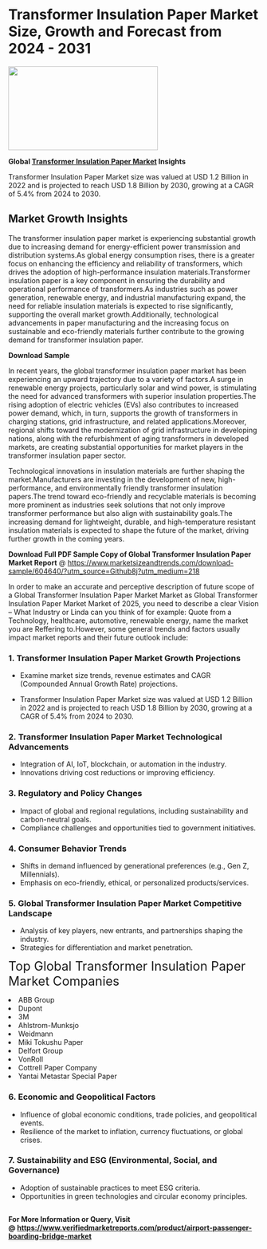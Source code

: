 <H1>Transformer Insulation Paper Market Size, Growth and Forecast from 2024 - 2031</H1><img class="aligncenter size-medium wp-image-584254" src="https://thirdeyenews.in/wp-content/uploads/2024/09/Global-Market-Research-300x168.jpeg" alt="" width="300" height="168" /><p><strong>Global&nbsp;<a href="https://www.marketsizeandtrends.com/download-sample/604640/?utm_source=Github8j?utm_medium=218">Transformer Insulation Paper Market</a> Insights</strong></p><p>Transformer Insulation Paper Market size was valued at USD 1.2 Billion in 2022 and is projected to reach USD 1.8 Billion by 2030, growing at a CAGR of 5.4% from 2024 to 2030.</p><p><h2>Market Growth Insights</h2> <p>The transformer insulation paper market is experiencing substantial growth due to increasing demand for energy-efficient power transmission and distribution systems.As global energy consumption rises, there is a greater focus on enhancing the efficiency and reliability of transformers, which drives the adoption of high-performance insulation materials.Transformer insulation paper is a key component in ensuring the durability and operational performance of transformers.As industries such as power generation, renewable energy, and industrial manufacturing expand, the need for reliable insulation materials is expected to rise significantly, supporting the overall market growth.Additionally, technological advancements in paper manufacturing and the increasing focus on sustainable and eco-friendly materials further contribute to the growing demand for transformer insulation paper.</p> <p><strong>Download Sample</strong></p> <p>In recent years, the global transformer insulation paper market has been experiencing an upward trajectory due to a variety of factors.A surge in renewable energy projects, particularly solar and wind power, is stimulating the need for advanced transformers with superior insulation properties.The rising adoption of electric vehicles (EVs) also contributes to increased power demand, which, in turn, supports the growth of transformers in charging stations, grid infrastructure, and related applications.Moreover, regional shifts toward the modernization of grid infrastructure in developing nations, along with the refurbishment of aging transformers in developed markets, are creating substantial opportunities for market players in the transformer insulation paper sector.</p> <p>Technological innovations in insulation materials are further shaping the market.Manufacturers are investing in the development of new, high-performance, and environmentally friendly transformer insulation papers.The trend toward eco-friendly and recyclable materials is becoming more prominent as industries seek solutions that not only improve transformer performance but also align with sustainability goals.The increasing demand for lightweight, durable, and high-temperature resistant insulation materials is expected to shape the future of the market, driving further growth in the coming years.</p> <p><span class=""><strong>Download Full PDF Sample Copy of Global Transformer Insulation Paper Market Report</strong> @ <a href="https://www.marketsizeandtrends.com/download-sample/604640/?utm_source=Github8j?utm_medium=218" target="_blank">https://www.marketsizeandtrends.com/download-sample/604640/?utm_source=Github8j?utm_medium=218</a></span></p><p>In order to make an accurate and perceptive description of future scope of a Global&nbsp;Transformer Insulation Paper Market Market as Global&nbsp;Transformer Insulation Paper Market Market of 2025, you need to describe a clear Vision &ndash; What Industry or Linda can you think of for example: Quote from a Technology, healthcare, automotive, renewable energy, name the market you are Reffering to.However, some general trends and factors usually impact market reports and their future outlook include:</p><h3>1.&nbsp;<strong>Transformer Insulation Paper Market Growth Projections</strong></h3><ul><li>Examine market size trends, revenue estimates and CAGR (Compounded Annual Growth Rate) projections.</li><li><p>Transformer Insulation Paper Market size was valued at USD 1.2 Billion in 2022 and is projected to reach USD 1.8 Billion by 2030, growing at a CAGR of 5.4% from 2024 to 2030.</p></li></ul><h3>2.&nbsp;<strong>Transformer Insulation Paper Market Technological Advancements</strong></h3><ul><li>Integration of AI, IoT, blockchain, or automation in the industry.</li><li>Innovations driving cost reductions or improving efficiency.</li></ul><h3>3.&nbsp;<strong>Regulatory and Policy Changes</strong></h3><ul><li>Impact of global and regional regulations, including sustainability and carbon-neutral goals.</li><li>Compliance challenges and opportunities tied to government initiatives.</li></ul><h3>4.&nbsp;<strong>Consumer Behavior Trends</strong></h3><ul><li>Shifts in demand influenced by generational preferences (e.g., Gen Z, Millennials).</li><li>Emphasis on eco-friendly, ethical, or personalized products/services.</li></ul><h3>5.&nbsp;<strong>Global Transformer Insulation Paper Market Competitive Landscape</strong></h3><ul><li>Analysis of key players, new entrants, and partnerships shaping the industry.</li><li>Strategies for differentiation and market penetration.</li></ul><p data-pm-slice="1 1 []"><span style="color: inherit; font-family: inherit; font-size: 25px;">Top Global Transformer Insulation Paper Market Companies</span></p><div class="" data-test-id=""><p><li>ABB Group</li><li> Dupont</li><li> 3M</li><li> Ahlstrom-Munksjo</li><li> Weidmann</li><li> Miki Tokushu Paper</li><li> Delfort Group</li><li> VonRoll</li><li> Cottrell Paper Company</li><li> Yantai Metastar Special Paper</li></p></div><h3>6.&nbsp;<strong>Economic and Geopolitical Factors</strong></h3><ul><li>Influence of global economic conditions, trade policies, and geopolitical events.</li><li>Resilience of the market to inflation, currency fluctuations, or global crises.</li></ul><h3>7.&nbsp;<strong>Sustainability and ESG (Environmental, Social, and Governance)</strong></h3><ul><li>Adoption of sustainable practices to meet ESG criteria.</li><li>Opportunities in green technologies and circular economy principles.</li></ul><h2><strong style="font-size: 14px;">For More Information or Query, Visit @&nbsp;</strong><a style="background-color: #ffffff; font-size: 14px;" href="https://www.marketsizeandtrends.com/report/transformer-insulation-paper-market/" target="_blank">https://www.verifiedmarketreports.com/product/airport-passenger-boarding-bridge-market</a></h2>